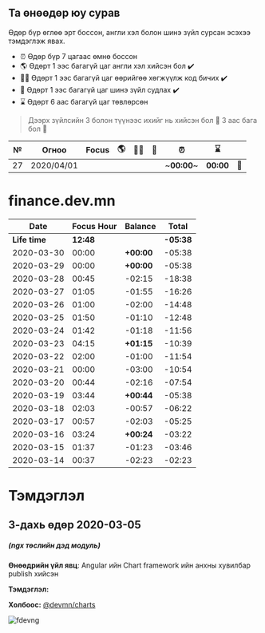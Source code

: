 ## Та өнөөдөр юу сурав

Өдөр бүр өглөө эрт боссон, англи хэл болон шинэ зүйл сурсан эсэхээ тэмдэглэж явах.

- :alarm_clock: Өдөр бүр 7 цагаас өмнө боссон
- :earth_americas: Өдөрт 1 ээс багагүй цаг англи хэл хийсэн бол :heavy_check_mark:
- :man_technologist: Өдөрт 1 ээс багагүй цаг өөрийгөө хөгжүүлж код бичих :heavy_check_mark:
- :open_book: Өдөрт 1 ээс багагүй цаг шинэ зүйл судлах :heavy_check_mark:
- :hourglass: Өдөрт 6 аас багагүй цаг төвлөрсөн

> Дээрх зүйлсийн 3 болон түүнээс ихийг нь хийсэн бол :triangular_flag_on_post: 3 аас бага бол :poop:

| №    | Огноо      | Focus                                          | :earth_americas:   | :man_technologist: | :open_book:        | :alarm_clock: | :hourglass: |                           |
| ---- | ---------- | ---------------------------------------------- | ------------------ | ------------------ | ------------------ | ------------- | ----------- | ------------------------- |
| 27   | 2020/04/01 |                                                |                    |                    |                    | ~**00:00**~   | **00:00**   | :poop:                    |

# finance.dev.mn

| Date          | Focus Hour | Balance    | Total      |
| ------------- | ---------- | ---------- | ---------- |
| **Life time** | **12:48**  |            | **-05:38** |
| 2020-03-30    | 00:00      | **+00:00** | -05:38     |
| 2020-03-29    | 00:00      | **+00:00** | -05:38     |
| 2020-03-28    | 00:45      | -02:15     | -18:38     |
| 2020-03-27    | 01:05      | -01:55     | -16:26     |
| 2020-03-26    | 01:00      | -02:00     | -14:48     |
| 2020-03-25    | 01:50      | -01:10     | -12:48     |
| 2020-03-24    | 01:42      | -01:18     | -11:56     |
| 2020-03-23    | 04:15      | **+01:15** | -10:39     |
| 2020-03-22    | 02:00      | -01:00     | -11:54     |
| 2020-03-21    | 00:00      | -03:00     | -10:54     |
| 2020-03-20    | 00:44      | -02:16     | -07:54     |
| 2020-03-19    | 03:44      | **+00:44** | -05:38     |
| 2020-03-18    | 02:03      | -00:57     | -06:22     |
| 2020-03-17    | 00:57      | -02:03     | -05:25     |
| 2020-03-16    | 03:24      | **+00:24** | -03:22     |
| 2020-03-15    | 01:37      | -01:23     | -03:46     |
| 2020-03-14    | 00:37      | -02:23     | -02:23     |

# Тэмдэглэл

## 3-дахь өдөр 2020-03-05

##### (ngx төслийн дэд модуль)

**Өнөөдрийн үйл явц**: Angular ийн Chart framework ийн анхны хувилбар publish хийсэн

**Тэмдэглэл:**

**Холбоос:** [@devmn/charts](https://www.npmjs.com/package/@devmn/charts)

[11]: #11-дахь-өдөр-2020-03-16
[chb]: https://img.shields.io/badge/backend-chatbots.mn-green?logo=typescript
[chf]: https://img.shields.io/badge/chatbots.mn-%23dd0031?style=for-the-badge&logo=angular

![fdevng]

[fdevng]:https://img.shields.io/badge/finance-dev.mn-%23dd0031?style=for-the-badge&logo=angular(dev.mn)
